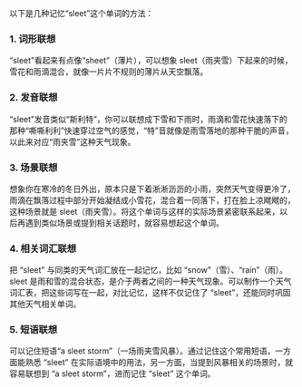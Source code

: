 以下是几种记忆“sleet”这个单词的方法：

### 1. 词形联想
“sleet”看起来有点像“sheet”（薄片），可以想象 sleet（雨夹雪）下起来的时候，雪花和雨滴混合，就像一片片不规则的薄片从天空飘落。 

### 2. 发音联想
 “sleet”发音类似“斯利特”，你可以联想成下雪和下雨时，雨滴和雪花快速落下的那种“嘶嘶利利”快速穿过空气的感觉，“特”音就像是雨雪落地的那种干脆的声音，以此来对应“雨夹雪”这种天气现象。

### 3. 场景联想
想象你在寒冷的冬日外出，原本只是下着淅淅沥沥的小雨，突然天气变得更冷了，雨滴在飘落过程中部分开始凝结成小雪花，混合着一同落下，打在脸上凉飕飕的，这种场景就是 sleet（雨夹雪）。将这个单词与这样的实际场景紧密联系起来，以后再遇到类似场景或提到相关话题时，就容易想起这个单词。 

### 4. 相关词汇联想
把 “sleet” 与同类的天气词汇放在一起记忆，比如 “snow”（雪）、“rain”（雨）。sleet 是雨和雪的混合状态，是介于两者之间的一种天气现象。可以制作一个天气词汇表，把这些词写在一起，对比记忆，这样不仅记住了 “sleet”，还能同时巩固其他天气相关单词。 

### 5. 短语联想
可以记住短语“a sleet storm”（一场雨夹雪风暴）。通过记住这个常用短语，一方面能熟悉 “sleet” 在实际语境中的用法，另一方面，当提到风暴相关的场景时，就容易联想到 “a sleet storm”，进而记住 “sleet” 这个单词。 